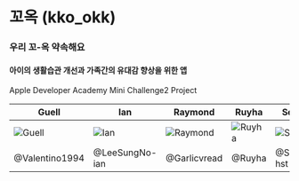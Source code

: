 # 꼬옥 (kko_okk)
### 우리 꼬-옥 약속해요
#### 아이의 생활습관 개선과 가족간의 유대감 향상을 위한 앱
Apple Developer Academy Mini Challenge2 Project


|Guell|Ian|Raymond|Ruyha|Seodam|Yeni|
|------|------|------|------|------|------|
|![Guell](https://avatars.githubusercontent.com/u/77421835?v=4)|![Ian](https://avatars.githubusercontent.com/u/78950704?v=4)|![Raymond](https://avatars.githubusercontent.com/u/82295573?v=4)|![Ruyha](https://avatars.githubusercontent.com/u/103024840?v=4)|![Seodam](https://avatars.githubusercontent.com/u/102859746?v=4)|![Yeni](https://avatars.githubusercontent.com/u/77262576?v=4)|
|@Valentino1994|@LeeSungNo-ian|@Garlicvread|@Ruyha|@Seodam-hst|@Yeniful|

